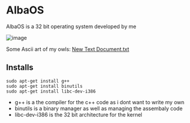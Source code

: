 # AlbaOS #
AlbaOS is a 32 bit operating system developed by me

![image](https://github.com/CamH04/AlbaOS/assets/104907445/0342bfcb-fbdf-4e46-b6c0-f127e1655e38)



Some Ascii art of my owls: 
[New Text Document.txt](https://github.com/CamH04/AlbaOS/files/13266996/New.Text.Document.txt)


## Installs

```
sudo apt-get install g++
sudo apt-get install binutils
sudo apt-get install libc-dev-i386

```

+ g++ is a the compiler for the c++ code as i dont want to write my own
+ binutils is a binary manager as well as managing the assembaly code
+ libc-dev-i386 is the 32 bit architecture for the kernel

